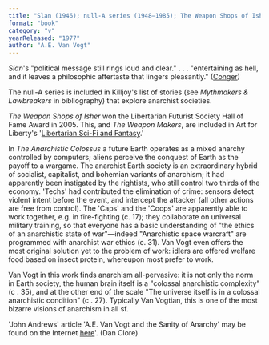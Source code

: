 ```yaml
---
title: "Slan (1946); null-A series (1948–1985); The Weapon Shops of Isher (1951); The Weapon Makers (1952); The Anarchistic Colossus (1977)"
format: "book"
category: "v"
yearReleased: "1977"
author: "A.E. Van Vogt"
---
```

_Slan_'s "political message still rings  loud and clear." . . . "entertaining as hell, and it leaves a philosophic  aftertaste that lingers pleasantly." (<a href="http://wconger.liberty.me/2014/08/10/top-10-sci-fi-liberty-novels-you-probably-havent-read/">Conger</a>)

The  null-A series is included in Killjoy's list of stories (see _Mythmakers & Lawbreakers_ in bibliography) that explore  anarchist societies.

_The Weapon Shops of Isher_ won the  Libertarian Futurist Society Hall of Fame Award in 2005. This, and _The Weapon Makers_, are included in Art for Liberty's '<a href="https://www.artforliberty.com/libertarian-fiction/">Libertarian Sci-Fi and Fantasy</a>.'

In _The Anarchistic Colossus_ a future Earth operates as a mixed anarchy controlled by computers; aliens perceive the conquest of Earth as the payoff to a wargame. The anarchist Earth society is an extraordinary hybrid of socialist, capitalist, and bohemian variants of anarchism; it had apparently been instigated by the rightists, who still control two thirds of the economy. 'Techs' had contributed the elimination of crime: sensors detect violent intent before the event, and intercept the attacker (all other actions are free from control). The 'Caps' and the 'Coops' are apparently able to work together, e.g. in fire-fighting (c. 17); they collaborate on universal military training, so that everyone has a basic understanding of  "the ethics of an anarchistic state of war"—indeed "Anarchistic space warcraft" are programmed with anarchist war ethics (c. 31).  Van Vogt even offers the most original solution yet to the problem of work:  idlers are offered welfare food based on insect protein, whereupon most prefer  to work.

Van Vogt in this work finds anarchism all-pervasive: it is not only the norm in Earth society, the human brain itself is a "colossal anarchistic complexity" (c . 35), and at the other end of the scale "The universe itself is in a colossal anarchistic condition" (c . 27). Typically Van Vogtian, this is one of the most bizarre visions of anarchism in all sf.

'John Andrews' article 'A.E. Van Vogt and the Sanity of Anarchy' may be found on the Internet <a href="http://vanvogt.www4.mmedia.is/anarchy.htm">here</a>'. (Dan Clore)
